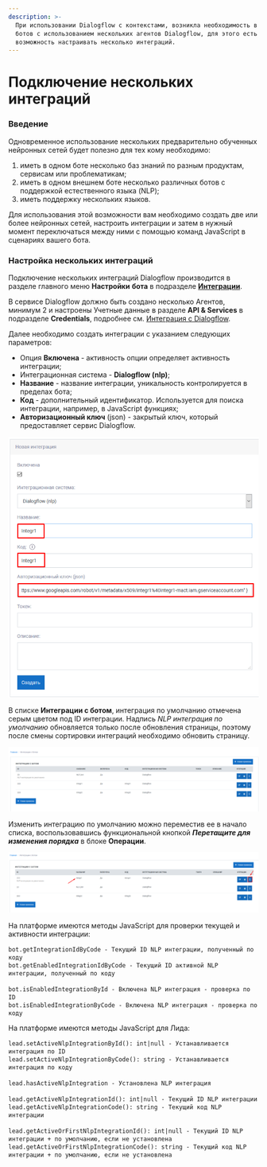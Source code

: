 ```yaml
---
description: >-
  При использовании Dialogflow с контекстами, возникла необходимость в создании
  ботов с использованием нескольких агентов Dialogflow, для этого есть
  возможность настраивать несколько интеграций.
---
```


# Подключение нескольких интеграций

### Введение

Одновременное использование нескольких предварительно обученных нейронных сетей будет полезно для тех кому необходимо: 

1. иметь в одном боте несколько баз знаний по разным продуктам, сервисам или проблематикам;
2. иметь в одном внешнем боте несколько различных ботов с поддержкой естественного языка \(NLP\);
3. иметь поддержку нескольких языков.

Для использования этой возможности вам необходимо создать две или более нейронных сетей, настроить интеграции и затем в нужный момент переключаться между ними с помощью команд JavaScript в сценариях вашего бота.

### Настройка нескольких интеграций

Подключение нескольких интеграций Dialogflow производится в разделе главного меню **Настройки** **бота** в подразделе [**Интеграции**](https://app.metabot24.com/bot-integration).

В сервисе Dialogflow должно быть создано несколько Агентов, минимум 2 и настроены Учетные данные в разделе **API & Services** в подразделе **Credentials**, подробнее см. [Интеграция с Dialogflow](https://metarex.gitbook.io/metabot24/dialogflow/integraciya-s-dialogflow).

Далее необходимо создать интеграции с указанием следующих параметров:

* Опция **Включена** - активность опции определяет активность интеграции;
* Интеграционная система - **Dialogflow \(nlp\)**;
* **Название** - название интеграции, уникальность контролируется в пределах бота;
* **Код** - дополнительный идентификатор. Используется для поиска интеграции, например, в JavaScript функциях;
* **Авторизационный ключ** \(json\) - закрытый ключ, который предоставляет сервис Dialogflow.

![](../.gitbook/assets/izobrazhenie%20%28457%29.png)

В списке **Интеграции с ботом**, интеграция по умолчанию отмечена серым цветом под ID интеграции. Надпись _NLP интеграция по умолчанию_ обновляется только после обновления страницы, поэтому после смены сортировки интеграций необходимо обновить страницу.

![](../.gitbook/assets/izobrazhenie%20%28464%29.png)

Изменить интеграцию по умолчанию можно переместив ее в начало списка, воспользовавшись функциональной кнопкой _**Перетащите для изменения порядка**_ в блоке **Операции**.

![](../.gitbook/assets/izobrazhenie%20%28463%29.png)

На платформе имеются методы JavaScript для проверки текущей и активности интеграции:

```text
bot.getIntegrationIdByCode - Текущий ID NLP интеграции, полученный по коду
bot.getEnabledIntegrationIdByCode - Текущий ID активной NLP интеграции, полученный по коду

bot.isEnabledIntegrationById - Включена NLP интеграция - проверка по ID
bot.isEnabledIntegrationByCode - Включена NLP интеграция - проверка по коду
```

На платформе имеются методы JavaScript для Лида:

```text
lead.setActiveNlpIntegrationById(): int|null - Устанавливается интеграция по ID
lead.setActiveNlpIntegrationByCode(): string - Устанавливается интеграция по коду

lead.hasActiveNlpIntegration - Установлена NLP интеграция

lead.getActiveNlpIntegrationId(): int|null - Текущий ID NLP интеграции
lead.getActiveNlpIntegrationCode(): string - Текущий код NLP интеграции

lead.getActiveOrFirstNlpIntegrationId(): int|null - Текущий ID NLP интеграции + по умолчанию, если не установлена
lead.getActiveOrFirstNlpIntegrationCode(): string - Текущий код NLP интеграции + по умолчанию, если не установлена
```



